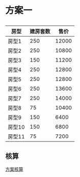 # 方案一

## 
| 房型   | 建房套数  | 售价    |
| ---- | --- | ----- |
| 房型1  | 250  | 12000 |
| 房型2    | 250   | 10800 |
| 房型3    | 150   | 11200 |
| 房型4    | 250  | 12800 |
| 房型5   | 250  | 12800 |
| 房型6    | 250  | 13600 |
| 房型7  | 250   | 14000 |
| 房型8   | 75    | 10400 |
| 房型9    | 150  | 6400  |
| 房型10   | 150  | 6800  |
| 房型11 | 75    | 7200  |

## 核算

[方案核算](http://112.74.43.59:3838/app1)
